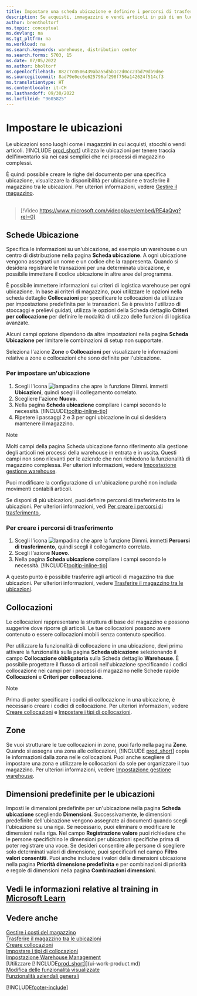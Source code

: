 ```yaml
---
title: Impostare una scheda ubicazione e definire i percorsi di trasferimento (video)
description: Se acquisti, immagazzini o vendi articoli in più di un luogo, puoi impostare ogni luogo come ubicazione.
author: brentholtorf
ms.topic: conceptual
ms.devlang: na
ms.tgt_pltfrm: na
ms.workload: na
ms.search.keywords: warehouse, distribution center
ms.search.forms: 5703, 15
ms.date: 07/05/2022
ms.author: bholtorf
ms.openlocfilehash: 882c7c0506439aba55d5b1c2d0cc23bd79db9d6e
ms.sourcegitcommit: 8ad79e0ec6e625796af298f756a142624f514cf3
ms.translationtype: HT
ms.contentlocale: it-CH
ms.lasthandoff: 09/30/2022
ms.locfileid: "9605825"
---
```

# <a name="set-up-locations"></a>Impostare le ubicazioni

Le ubicazioni sono luoghi come i magazzini in cui acquisti, stocchi o vendi articoli. [!INCLUDE [prod_short](includes/prod_short.md)] utilizza le ubicazioni per tenere traccia dell'inventario sia nei casi semplici che nei processi di magazzino complessi.

È quindi possibile creare le righe del documento per una specifica ubicazione, visualizzare la disponibilità per ubicazione e trasferire il magazzino tra le ubicazioni. Per ulteriori informazioni, vedere [Gestire il magazzino](inventory-manage-inventory.md).
<br><br>  
  
> [!Video https://www.microsoft.com/videoplayer/embed/RE4aQvq?rel=0]

## <a name="location-cards"></a>Schede Ubicazione

Specifica le informazioni su un'ubicazione, ad esempio un warehouse o un centro di distribuzione nella pagina **Scheda ubicazione**. A ogni ubicazione vengono assegnati un nome e un codice che la rappresenta. Quando si desidera registrare le transazioni per una determinata ubicazione, è possibile immettere il codice ubicazione in altre aree del programma.  

È possibile immettere informazioni sui criteri di logistica warehouse per ogni ubicazione. In base ai criteri di magazzino, puoi utilizzare le opzioni nella scheda dettaglio **Collocazioni** per specificare le collocazioni da utilizzare per impostazione predefinita per le transazioni. Se è previsto l'utilizzo di stoccaggi e prelievi guidati, utilizza le opzioni della Scheda dettaglio **Criteri per collocazione** per definire le modalità di utilizzo delle funzioni di logistica avanzate.  

Alcuni campi opzione dipendono da altre impostazioni nella pagina **Scheda Ubicazione** per limitare le combinazioni di setup non supportate.  

Seleziona l'azione **Zone** o **Collocazioni** per visualizzare le informazioni relative a zone e collocazioni che sono definite per l'ubicazione.

### <a name="to-set-up-a-location"></a>Per impostare un'ubicazione

1. Scegli l'icona ![lampadina che apre la funzione Dimmi.](media/ui-search/search_small.png "Informazioni sull'operazione che si desidera eseguire") immetti **Ubicazioni**, quindi scegli il collegamento correlato.
2. Scegliere l'azione **Nuovo**.
3. Nella pagina **Scheda ubicazione** compilare i campi secondo le necessità. [!INCLUDE[tooltip-inline-tip](includes/tooltip-inline-tip_md.md)]
4. Ripetere i passaggi 2 e 3 per ogni ubicazione in cui si desidera mantenere il magazzino.

> [!NOTE]  
> Molti campi della pagina Scheda ubicazione fanno riferimento alla gestione degli articoli nei processi della warehouse in entrata e in uscita. Questi campi non sono rilevanti per le aziende che non richiedono la funzionalità di magazzino complessa. Per ulteriori informazioni, vedere [Impostazione gestione warehouse](warehouse-setup-warehouse.md).

Puoi modificare la configurazione di un'ubicazione purché non includa movimenti contabili articoli.  

Se disponi di più ubicazioni, puoi definire percorsi di trasferimento tra le ubicazioni. Per ulteriori informazioni, vedi [Per creare i percorsi di trasferimento ](inventory-how-setup-locations.md#to-create-a-transfer-route).

### <a name="to-create-a-transfer-route"></a>Per creare i percorsi di trasferimento

1. Scegli l'icona ![lampadina che apre la funzione Dimmi.](media/ui-search/search_small.png "Informazioni sull'operazione che si desidera eseguire") immetti **Percorsi di trasferimento**, quindi scegli il collegamento correlato.
2. Scegli l'azione **Nuovo**.
4. Nella pagina **Scheda ubicazione** compilare i campi secondo le necessità. [!INCLUDE[tooltip-inline-tip](includes/tooltip-inline-tip_md.md)]

A questo punto è possibile trasferire agli articoli di magazzino tra due ubicazioni. Per ulteriori informazioni, vedere [Trasferire il magazzino tra le ubicazioni](inventory-how-transfer-between-locations.md).    

## <a name="bins"></a>Collocazioni

Le collocazioni rappresentano la struttura di base del magazzino e possono suggerire dove riporre gli articoli. Le tue collocazioni possono avere contenuto o essere collocazioni mobili senza contenuto specifico. 

Per utilizzare la funzionalità di collocazione in una ubicazione, devi prima attivare la funzionalità sulla pagina **Scheda ubicazione** selezionando il campo **Collocazione obbligatoria** sulla Scheda dettaglio **Warehouse**. È possibile progettare il flusso di articoli nell'ubicazione specificando i codici collocazione nei campi per i processi di magazzino nelle Schede rapide **Collocazioni** e **Criteri per collocazione**.

> [!NOTE]
> Prima di poter specificare i codici di collocazione in una ubicazione, è necessario creare i codici di collocazione. Per ulteriori informazioni, vedere [Creare collocazioni](warehouse-how-to-create-individual-bins.md) e [Impostare i tipi di collocazioni](warehouse-how-to-set-up-bin-types.md).  

## <a name="zones"></a>Zone

Se vuoi strutturare le tue collocazioni in zone, puoi farlo nella pagina **Zone**. Quando si assegna una zona alle collocazioni, [!INCLUDE [prod_short](includes/prod_short.md)] copia le informazioni dalla zona nelle collocazioni. Puoi anche scegliere di impostare una zona e utilizzare le collocazioni da sole per organizzare il tuo magazzino. Per ulteriori informazioni, vedere [Impostazione gestione warehouse](warehouse-setup-warehouse.md).  

## <a name="default-dimensions-for-locations"></a>Dimensioni predefinite per le ubicazioni

Imposti le dimensioni predefinite per un'ubicazione nella pagina **Scheda ubicazione** scegliendo **Dimensioni**. Successivamente, le dimensioni predefinite dell'ubicazione vengono assegnate ai documenti quando scegli l'ubicazione su una riga. Se necessario, puoi eliminare o modificare le dimensioni nella riga. Nel campo **Registrazione valore** puoi richiedere che le persone specifichino le dimensioni per ubicazioni specifiche prima di poter registrare una voce. Se desideri consentire alle persone di scegliere solo determinati valori di dimensione, puoi specificarli nel campo **Filtro valori consentiti**. Puoi anche includere i valori delle dimensioni ubicazione nella pagina **Priorità dimensione predefinita** e per combinazioni di priorità e regole di dimensioni nella pagina **Combinazioni dimensioni**.

## <a name="see-related-training-at-microsoft-learn"></a>Vedi le informazioni relative al training in [Microsoft Learn](/learn/modules/trade-set-up-dynamics-365-business-central/)

## <a name="see-also"></a>Vedere anche

[Gestire i costi del magazzino](inventory-manage-inventory.md)  
[Trasferire il magazzino tra le ubicazioni](inventory-how-transfer-between-locations.md)  
[Creare collocazioni](warehouse-how-to-create-individual-bins.md)  
[Impostare i tipi di collocazioni](warehouse-how-to-set-up-bin-types.md)  
[Impostazione Warehouse Management](warehouse-setup-warehouse.md)  
[Utilizzare [!INCLUDE[prod_short](includes/prod_short.md)]](ui-work-product.md)  
[Modifica delle funzionalità visualizzate](ui-experiences.md)  
[Funzionalità aziendali generali](ui-across-business-areas.md)  

[!INCLUDE[footer-include](includes/footer-banner.md)]
